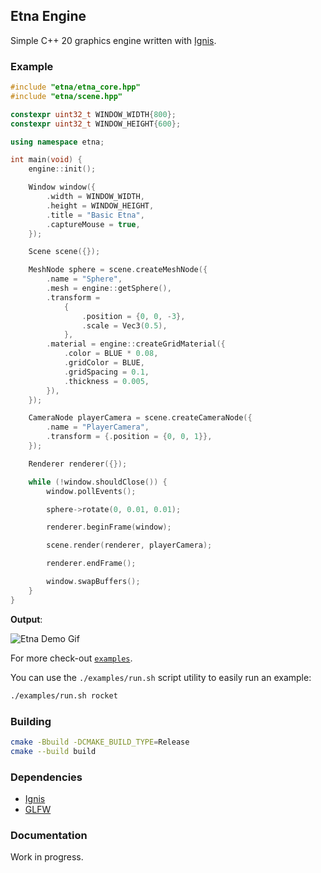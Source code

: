 ## Etna Engine

Simple C++ 20 graphics engine written with [Ignis](https://github.com/nablaFox/Ignis).

### Example

```cpp
#include "etna/etna_core.hpp"
#include "etna/scene.hpp"

constexpr uint32_t WINDOW_WIDTH{800};
constexpr uint32_t WINDOW_HEIGHT{600};

using namespace etna;

int main(void) {
	engine::init();

	Window window({
		.width = WINDOW_WIDTH,
		.height = WINDOW_HEIGHT,
		.title = "Basic Etna",
		.captureMouse = true,
	});

	Scene scene({});

	MeshNode sphere = scene.createMeshNode({
		.name = "Sphere",
		.mesh = engine::getSphere(),
		.transform =
			{
				.position = {0, 0, -3},
				.scale = Vec3(0.5),
			},
		.material = engine::createGridMaterial({
			.color = BLUE * 0.08,
			.gridColor = BLUE,
			.gridSpacing = 0.1,
			.thickness = 0.005,
		}),
	});

	CameraNode playerCamera = scene.createCameraNode({
		.name = "PlayerCamera",
		.transform = {.position = {0, 0, 1}},
	});

	Renderer renderer({});

	while (!window.shouldClose()) {
		window.pollEvents();

		sphere->rotate(0, 0.01, 0.01);

		renderer.beginFrame(window);

		scene.render(renderer, playerCamera);

		renderer.endFrame();

		window.swapBuffers();
	}
}
```

**Output**:

![Etna Demo Gif](./docs/example.gif)

For more check-out [`examples`](./examples).

You can use the `./examples/run.sh` script utility to easily run an example:

```bash
./examples/run.sh rocket
```

### Building

```bash
cmake -Bbuild -DCMAKE_BUILD_TYPE=Release
cmake --build build
```

### Dependencies

- [Ignis](https://github.com/nablaFox/Ignis)
- [GLFW](https://github.com/glfw/glfw)

### Documentation

Work in progress.
